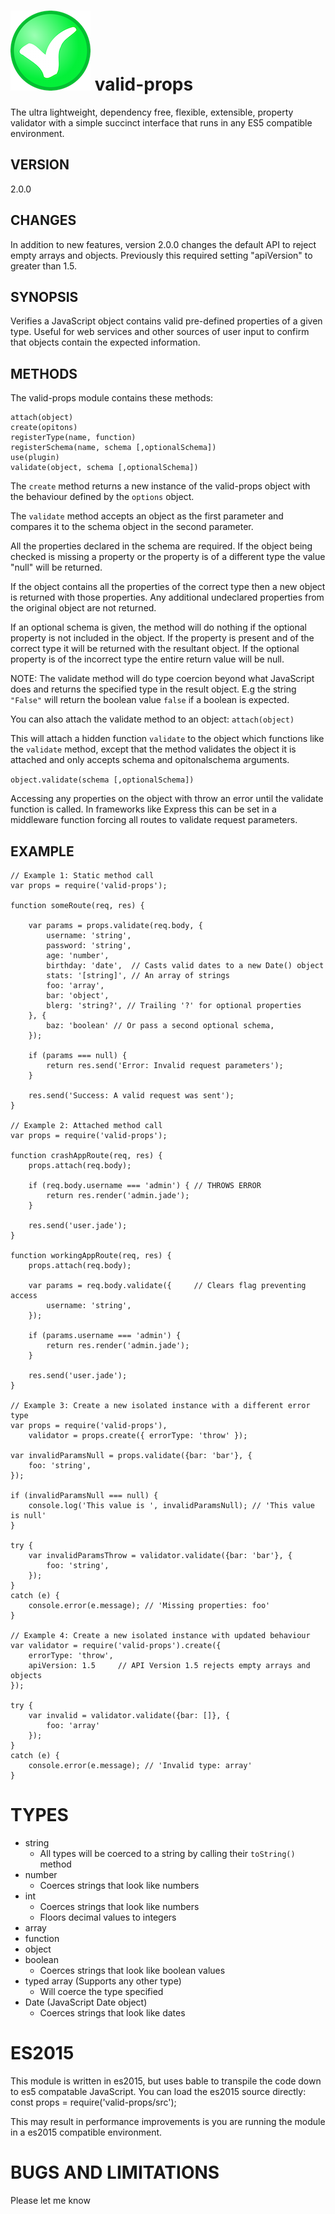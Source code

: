 ![valid-props logo](/images/logo.png) valid-props
===========

The ultra lightweight, dependency free, flexible, extensible, property
validator with a simple succinct interface that runs in any ES5 compatible
environment.

## VERSION
2.0.0

## CHANGES
In addition to new features, version 2.0.0 changes the default API to reject
empty arrays and objects. Previously this required setting "apiVersion" to
greater than 1.5.

## SYNOPSIS
Verifies a JavaScript object contains valid pre-defined properties of a given
type. Useful for web services and other sources of user input to confirm that
objects contain the expected information.

## METHODS
The valid-props module contains these methods:

    attach(object)
    create(opitons)
    registerType(name, function)
    registerSchema(name, schema [,optionalSchema])
    use(plugin)
    validate(object, schema [,optionalSchema])

The `create` method returns a new instance of the valid-props object with
the behaviour defined by the `options` object.

The `validate` method accepts an object as the first parameter and compares it
to the schema object in the second parameter.

All the properties declared in the schema are required. If the object being
checked is missing a property or the property is of a different type the value
"null" will be returned.

If the object contains all the properties of the correct type then a new object
is returned with those properties. Any additional undeclared properties from
the original object are not returned.

If an optional schema is given, the method will do nothing if the optional
property is not included in the object. If the property is present and of the
correct type it will be returned with the resultant object. If the optional
property is of the incorrect type the entire return value will be null.

NOTE: The validate method will do type coercion beyond what JavaScript does and
returns the specified type in the result object. E.g the string `"False"` will
return the boolean value `false` if a boolean is expected.

You can also attach the validate method to an object:
`attach(object)`

This will attach a hidden function `validate` to the object which functions
like the `validate` method, except that the method validates the object it is
attached and only accepts schema and opitonalschema arguments.

`object.validate(schema [,optionalSchema])`

Accessing any properties on the object with throw an error until the validate
function is called. In frameworks like Express this can be set in a middleware
function forcing all routes to validate request parameters.

## EXAMPLE

    // Example 1: Static method call
    var props = require('valid-props');

    function someRoute(req, res) {

        var params = props.validate(req.body, {
            username: 'string',
            password: 'string',
            age: 'number',
            birthday: 'date',  // Casts valid dates to a new Date() object
            stats: '[string]', // An array of strings
            foo: 'array',
            bar: 'object',
            blerg: 'string?', // Trailing '?' for optional properties
        }, {
            baz: 'boolean' // Or pass a second optional schema,
        });

        if (params === null) {
            return res.send('Error: Invalid request parameters');
        }

        res.send('Success: A valid request was sent');
    }

    // Example 2: Attached method call
    var props = require('valid-props');

    function crashAppRoute(req, res) {
        props.attach(req.body);

        if (req.body.username === 'admin') { // THROWS ERROR
            return res.render('admin.jade');
        }

        res.send('user.jade');
    }

    function workingAppRoute(req, res) {
        props.attach(req.body);

        var params = req.body.validate({     // Clears flag preventing access
            username: 'string',
        });

        if (params.username === 'admin') {
            return res.render('admin.jade');
        }

        res.send('user.jade');
    }

    // Example 3: Create a new isolated instance with a different error type
    var props = require('valid-props'),
        validator = props.create({ errorType: 'throw' });

    var invalidParamsNull = props.validate({bar: 'bar'}, {
    	foo: 'string',
    });

    if (invalidParamsNull === null) {
        console.log('This value is ', invalidParamsNull); // 'This value is null'
    }

    try {
        var invalidParamsThrow = validator.validate({bar: 'bar'}, {
            foo: 'string',
        });
    }
    catch (e) {
        console.error(e.message); // 'Missing properties: foo'
    }

    // Example 4: Create a new isolated instance with updated behaviour
    var validator = require('valid-props').create({
        errorType: 'throw',
        apiVersion: 1.5     // API Version 1.5 rejects empty arrays and objects
    });

    try {
        var invalid = validator.validate({bar: []}, {
            foo: 'array'
        });
    }
    catch (e) {
        console.error(e.message); // 'Invalid type: array'
    }

# TYPES
- string
  - All types will be coerced to a string by calling their `toString()` method
- number
  - Coerces strings that look like numbers
- int
  - Coerces strings that look like numbers
  - Floors decimal values to integers
- array
- function
- object
- boolean
  - Coerces strings that look like boolean values
- typed array (Supports any other type)
  - Will coerce the type specified
- Date (JavaScript Date object)
  - Coerces strings that look like dates

# ES2015
This module is written in es2015, but uses bable to transpile the code down to
es5 compatable JavaScript. You can load the es2015 source directly:
    const props = require('valid-props/src');

This may result in performance improvements is you are running the module in a
es2015 compatible environment.

# BUGS AND LIMITATIONS
Please let me know
